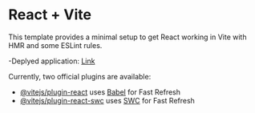 # React + Vite

This template provides a minimal setup to get React working in Vite with HMR and some ESLint rules.

-Deplyed application: [Link](https://66148532f112713200f363ef--statuesque-biscochitos-2d1067.netlify.app/)

Currently, two official plugins are available:

- [@vitejs/plugin-react](https://github.com/vitejs/vite-plugin-react/blob/main/packages/plugin-react/README.md) uses [Babel](https://babeljs.io/) for Fast Refresh
- [@vitejs/plugin-react-swc](https://github.com/vitejs/vite-plugin-react-swc) uses [SWC](https://swc.rs/) for Fast Refresh
